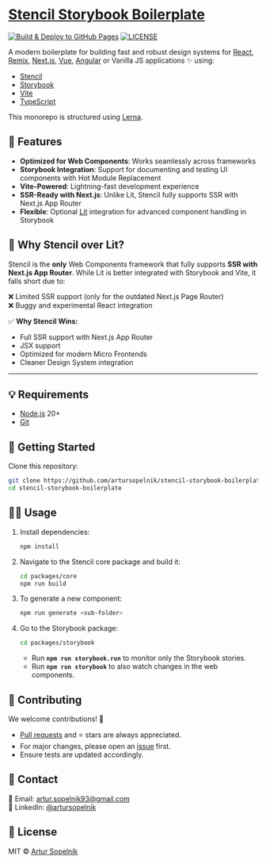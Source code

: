 # [Stencil Storybook Boilerplate](https://artursopelnik.github.io/stencil-storybook-boilerplate/)

[![Build & Deploy to GitHub Pages](https://github.com/artursopelnik/stencil-storybook-boilerplate/actions/workflows/workflow.yml/badge.svg)](https://github.com/artursopelnik/stencil-storybook-boilerplate/actions/workflows/workflow.yml)
[![LICENSE](https://img.shields.io/badge/license-MIT-lightgrey.svg)](https://github.com/artursopelnik/stencil-storybook-boilerplate/blob/main/LICENSE.txt)

A modern boilerplate for building fast and robust design systems for [React](https://reactjs.org/), [Remix](https://remix.run/), [Next.js](https://nextjs.org/), [Vue](https://vuejs.org/), [Angular](https://angular.io/) or Vanilla JS applications ✨ using:

- [Stencil](https://github.com/ionic-team/stencil)
- [Storybook](https://github.com/storybookjs/storybook)
- [Vite](https://github.com/vitejs/vite)
- [TypeScript](https://github.com/microsoft/TypeScript)

This monorepo is structured using [Lerna](https://lerna.js.org/).

## 📖 Features
- **Optimized for Web Components**: Works seamlessly across frameworks
- **Storybook Integration**: Support for documenting and testing UI components with Hot Module Replacement
- **Vite-Powered**: Lightning-fast development experience
- **SSR-Ready with Next.js**: Unlike Lit, Stencil fully supports SSR with Next.js App Router
- **Flexible**: Optional [Lit](https://lit.dev/) integration for advanced component handling in Storybook

## 🤔 Why Stencil over Lit?
Stencil is the **only** Web Components framework that fully supports **SSR with Next.js App Router**. While Lit is better integrated with Storybook and Vite, it falls short due to:

❌ Limited SSR support (only for the outdated Next.js Page Router)  
❌ Buggy and experimental React integration  

✅ **Why Stencil Wins:**
- Full SSR support with Next.js App Router
- JSX support
- Optimized for modern Micro Frontends
- Cleaner Design System integration

---

## 💡 Requirements
- [Node.js](https://nodejs.org/) 20+
- [Git](https://git-scm.com/)

## 🚀 Getting Started
Clone this repository:
```bash
git clone https://github.com/artursopelnik/stencil-storybook-boilerplate.git
cd stencil-storybook-boilerplate
```

## 👩‍💻 Usage
1. Install dependencies:
   ```bash
   npm install
   ```
2. Navigate to the Stencil core package and build it:
   ```bash
   cd packages/core
   npm run build
   ```
3. To generate a new component:
   ```bash
   npm run generate <sub-folder>
   ```
4. Go to the Storybook package:
   ```bash
   cd packages/storybook
   ```
   - Run **`npm run storybook.run`** to monitor only the Storybook stories.
   - Run **`npm run storybook`** to also watch changes in the web components.

## 🙌 Contributing
We welcome contributions! 🚀
- [Pull requests](https://github.com/artursopelnik/stencil-storybook-boilerplate/pulls) and ⭐ stars are always appreciated.
- For major changes, please open an [issue](https://github.com/artursopelnik/stencil-storybook-boilerplate/issues) first.
- Ensure tests are updated accordingly.

## 📩 Contact
📧 Email: [artur.sopelnik93@gmail.com](mailto:artur.sopelnik93@gmail.com)  
💼 LinkedIn: [@artursopelnik](https://www.linkedin.com/in/artur-sopelnik-b93656110/)

## 📜 License
MIT &copy; [Artur Sopelnik](https://github.com/artursopelnik/)
